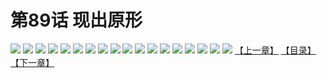 # 第89话 现出原形
![](https://s1.baozimh.com/scomic/sanyanxiaotianlu-samanhua/0/88-9d86/1.jpg)
![](https://s1.baozimh.com/scomic/sanyanxiaotianlu-samanhua/0/88-9d86/2.jpg)
![](https://s1.baozimh.com/scomic/sanyanxiaotianlu-samanhua/0/88-9d86/3.jpg)
![](https://s1.baozimh.com/scomic/sanyanxiaotianlu-samanhua/0/88-9d86/4.jpg)
![](https://s1.baozimh.com/scomic/sanyanxiaotianlu-samanhua/0/88-9d86/5.jpg)
![](https://s1.baozimh.com/scomic/sanyanxiaotianlu-samanhua/0/88-9d86/6.jpg)
![](https://s1.baozimh.com/scomic/sanyanxiaotianlu-samanhua/0/88-9d86/7.jpg)
![](https://s1.baozimh.com/scomic/sanyanxiaotianlu-samanhua/0/88-9d86/8.jpg)
![](https://s1.baozimh.com/scomic/sanyanxiaotianlu-samanhua/0/88-9d86/9.jpg)
![](https://s1.baozimh.com/scomic/sanyanxiaotianlu-samanhua/0/88-9d86/10.jpg)
![](https://s1.baozimh.com/scomic/sanyanxiaotianlu-samanhua/0/88-9d86/11.jpg)
![](https://s1.baozimh.com/scomic/sanyanxiaotianlu-samanhua/0/88-9d86/12.jpg)
![](https://s1.baozimh.com/scomic/sanyanxiaotianlu-samanhua/0/88-9d86/13.jpg)
![](https://s1.baozimh.com/scomic/sanyanxiaotianlu-samanhua/0/88-9d86/14.jpg)
![](https://s1.baozimh.com/scomic/sanyanxiaotianlu-samanhua/0/88-9d86/15.jpg)
![](https://s1.baozimh.com/scomic/sanyanxiaotianlu-samanhua/0/88-9d86/16.jpg)
![](https://s1.baozimh.com/scomic/sanyanxiaotianlu-samanhua/0/88-9d86/17.jpg)
![](https://s1.baozimh.com/scomic/sanyanxiaotianlu-samanhua/0/88-9d86/18.jpg)
[【上一章】](./88.md)
[【目录】](./README.md)
[【下一章】](./90.md)
